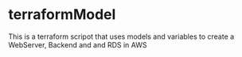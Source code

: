 # terraformModel
This is a terraform scripot that uses models and variables to create a WebServer, Backend and and RDS in AWS 
